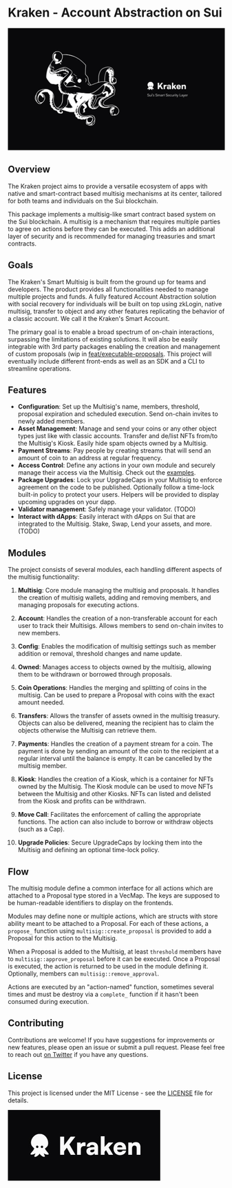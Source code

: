 # Kraken - Account Abstraction on Sui

![kraken_banner](./assets/kraken_banner.png)

## Overview

The Kraken project aims to provide a versatile ecosystem of apps with native and smart-contract based multisig mechanisms at its center, tailored for both teams and individuals on the Sui blockchain.

This package implements a multisig-like smart contract based system on the Sui blockchain. A multisig is a mechanism that requires multiple parties to agree on actions before they can be executed. This adds an additional layer of security and is recommended for managing treasuries and smart contracts.

## Goals

The Kraken's Smart Multisig is built from the ground up for teams and developers. The product provides all functionalities needed to manage multiple projects and funds.
A fully featured Account Abstraction solution with social recovery for individuals will be built on top using zkLogin, native multisig, transfer to object and any other features replicating the behavior of a classic account. We call it the Kraken's Smart Account.

The primary goal is to enable a broad spectrum of on-chain interactions, surpassing the limitations of existing solutions. It will also be easily integrable with 3rd party packages enabling the creation and management of custom proposals (wip in [feat/executable-proposals](https://github.com/gmove-io/kraken/tree/feat/executable-proposals). This project will eventually include different front-ends as well as an SDK and a CLI to streamline operations.

## Features

- **Configuration**: Set up the Multisig's name, members, threshold, proposal expiration and scheduled execution. Send on-chain invites to newly added members.
- **Asset Management**: Manage and send your coins or any other object types just like with classic accounts. Transfer and de/list NFTs from/to the Multisig's Kiosk. Easily hide spam objects owned by a Multisig.
- **Payment Streams**: Pay people by creating streams that will send an amount of coin to an address at regular frequency.
- **Access Control**: Define any actions in your own module and securely manage their access via the Multisig. Check out the [examples](TODO:).
- **Package Upgrades**: Lock your UpgradeCaps in your Multisig to enforce agreement on the code to be published. Optionally follow a time-lock built-in policy to protect your users. Helpers will be provided to display upcoming upgrades on your dapp.
- **Validator management**: Safely manage your validator. (TODO)
- **Interact with dApps**: Easily interact with dApps on Sui that are integrated to the Multisig. Stake, Swap, Lend your assets, and more. (TODO)

## Modules

The project consists of several modules, each handling different aspects of the multisig functionality:

1. **Multisig**: Core module managing the multisig and proposals. It handles the creation of multisig wallets, adding and removing members, and managing proposals for executing actions.

2. **Account**: Handles the creation of a non-transferable account for each user to track their Multisigs. Allows members to send on-chain invites to new members.

3. **Config**: Enables the modification of multisig settings such as member addition or removal, threshold changes and name update.

4. **Owned**: Manages access to objects owned by the multisig, allowing them to be withdrawn or borrowed through proposals.

5. **Coin Operations**: Handles the merging and splitting of coins in the multisig. Can be used to prepare a Proposal with coins with the exact amount needed.

6. **Transfers**: Allows the transfer of assets owned in the multisig treasury. Objects can also be delivered, meaning the recipient has to claim the objects otherwise the Multisig can retrieve them.

7. **Payments**: Handles the creation of a payment stream for a coin. The payment is done by sending an amount of the coin to the recipient at a regular interval until the balance is empty. It can be cancelled by the multisig member.

8. **Kiosk**: Handles the creation of a Kiosk, which is a container for NFTs owned by the Multisig. The Kiosk module can be used to move NFTs between the Multisig and other Kiosks. NFTs can listed and delisted from the Kiosk and profits can be withdrawn.

9. **Move Call**: Facilitates the enforcement of calling the appropriate functions. The action can also include to borrow or withdraw objects (such as a Cap).

10. **Upgrade Policies**: Secure UpgradeCaps by locking them into the Multisig and defining an optional time-lock policy.

## Flow
The multisig module define a common interface for all actions which are attached to a Proposal type stored in a VecMap. The keys are supposed to be human-readable identifiers to display on the frontends.

Modules may define none or multiple actions, which are structs with store ability meant to be attached to a Proposal. For each of these actions, a `propose_` function using `multisig::create_proposal` is provided to add a Proposal for this action to the Multisig.

When a Proposal is added to the Multisig, at least `threshold` members have to `multisig::approve_proposal` before it can be executed. Once a Proposal is executed, the action is returned to be used in the module defining it. Optionally, members can `multisig::remove_approval`.

Actions are executed by an "action-named" function, sometimes several times and must be destroy via a `complete_` function if it hasn't been consumed during execution.

## Contributing

Contributions are welcome! If you have suggestions for improvements or new features, please open an issue or submit a pull request. Please feel free to reach out [on Twitter](https://twitter.com/BL0CKRUNNER) if you have any questions.

## License

This project is licensed under the MIT License - see the [LICENSE](LICENSE) file for details.


![kraken_logo](./assets/kraken_logo.jpg)
